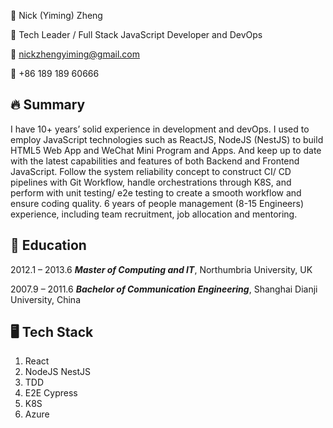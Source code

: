 👨 Nick (Yiming) Zheng 

🚀 Tech Leader / Full Stack JavaScript Developer and DevOps

📧 nickzhengyiming@gmail.com

📱 +86 189 189 60666

## 🔥 Summary
I have 10+ years’ solid experience in development and devOps.
I used to employ JavaScript technologies such as ReactJS, NodeJS (NestJS) to build HTML5 Web App and WeChat Mini Program and Apps. And keep up to date with the latest capabilities and features of both Backend and Frontend JavaScript. Follow the system reliability concept to construct CI/ CD pipelines with Git Workflow, handle orchestrations through K8S, and perform with unit testing/ e2e testing to create a smooth workflow and ensure coding quality.
6 years of people management (8-15 Engineers) experience, including team recruitment, job allocation and mentoring.

## 🏫 Education

2012.1 – 2013.6 ***Master of Computing and IT***, Northumbria University, UK

2007.9 – 2011.6 ***Bachelor of Communication Engineering***, Shanghai Dianji University, China


## 🖥️ Tech Stack
1. React
2. NodeJS NestJS
3. TDD
4. E2E Cypress
5. K8S
6. Azure
